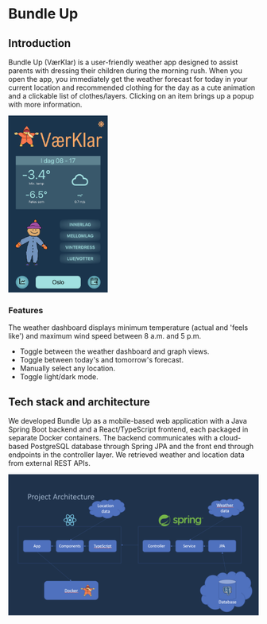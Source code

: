 # Bundle Up

## Introduction
Bundle Up (VærKlar) is a user-friendly weather app designed to assist parents with dressing their children during the morning rush.
When you open the app, you immediately get the weather forecast for today in your current location and recommended clothing for the day as a cute animation and a clickable list of clothes/layers.
Clicking on an item brings up a popup with more information.

<img src="app/public/bundle-up-screenshot.png" alt="Bundle Up screenshot" width="200px" ></img>

### Features
The weather dashboard displays minimum temperature (actual and 'feels like') and maximum wind speed between 8 a.m. and 5 p.m.
- Toggle between the weather dashboard and graph views.
- Toggle between today's and tomorrow's forecast.
- Manually select any location.
- Toggle light/dark mode.

## Tech stack and architecture
We developed Bundle Up as a mobile-based web application with a Java Spring Boot backend and a React/TypeScript frontend, each packaged in separate Docker containers. The backend communicates with a cloud-based PostgreSQL database through Spring JPA and the front end through endpoints in the controller layer. We retrieved weather and location data from external REST APIs.

<img src="app/public/project-architecture.png" alt="Project architecture. Diagram"></img>